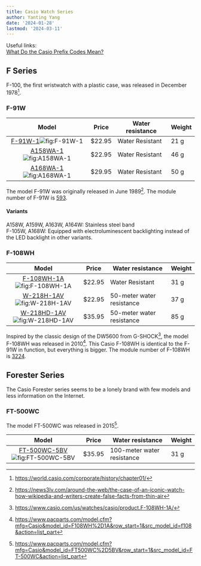 ```yaml
---
title: Casio Watch Series
author: Yanting Yang
date: '2024-01-28'
lastmod: '2024-03-11'
---
```


Useful links: \
[What Do the Casio Prefix Codes Mean?](https://www.buywatchesonline.com.au/casioblog/what-do-the-casio-prefix-codes-mean/)

## F Series

F-100, the first wristwatch with a plastic case, was released in December 1978[^casio:history].

[^casio:history]: <https://world.casio.com/corporate/history/chapter01/>

### F-91W

| Model      | Price   | Water resistance | Weight |
|:----------:|---------|------------------|--------|
| [F-91W-1]![fig:F-91W-1]  | \$22.95 | Water Resistant  | 21 g   |
| [A158WA-1]![fig:A158WA-1] | \$22.95 | Water Resistant  | 46 g   |
| [A168WA-1]![fig:A168WA-1] | \$29.95 | Water Resistant  | 50 g   |

[F-91W-1]: https://www.casio.com/us/watches/casio/product.F-91W-1/
[fig:F-91W-1]: https://www.casio.com/content/dam/casio/product-info/locales/us/en/timepiece/product/watch/F/F9/F91/F-91W-1/us-assets/F-91W-1_Seq1.png.transform/main-visual-pc/image.png
[A158WA-1]: https://www.casio.com/us/watches/casio/product.A158WA-1/
[fig:A158WA-1]: https://www.casio.com/content/dam/casio/product-info/locales/us/en/timepiece/product/watch/A/A1/A15/A158WA-1/us-assets/A158WA-1_Seq1.png.transform/main-visual-pc/image.png
[A168WA-1]: https://www.casio.com/us/watches/casio/product.A168WA-1/
[fig:A168WA-1]: https://www.casio.com/content/dam/casio/product-info/locales/us/en/timepiece/product/watch/A/A1/A16/A168WA-1/us-assets/A168W-1.png.transform/main-visual-pc/image.png

The model F-91W was originally released in June 1989[^news3lv]. The module number of F-91W is [593](https://support.casio.com/en/manual/009/qw593.pdf).

[^news3lv]: <https://news3lv.com/around-the-web/the-case-of-an-iconic-watch-how-wikipedia-and-writers-create-false-facts-from-thin-air>

#### Variants

A158W, A159W, A163W, A164W: Stainless steel band \
F-105W, A168W: Equipped with electroluminescent backlighting instead of the LED backlight in other variants.

### F-108WH

| Model         | Price   | Water resistance          | Weight |
|:-------------:|---------|---------------------------|--------|
| [F-108WH-1A]![fig:F-108WH-1A]  | \$22.95 | Water Resistant           | 31 g   |
| [W-218H-1AV]![fig:W-218H-1AV]  | \$22.95 | 50-meter water resistance | 37 g   |
| [W-218HD-1AV]![fig:W-218HD-1AV] | \$35.95 | 50-meter water resistance | 85 g   |

[F-108WH-1A]: https://www.casio.com/us/watches/casio/product.F-108WH-1A/
[fig:F-108WH-1A]: https://www.casio.com/content/dam/casio/product-info/locales/us/en/timepiece/product/watch/F/F1/F10/f-108wh-1a/assets/F-108WH-1A_01.png.transform/main-visual-pc/image.png
[W-218H-1AV]: https://www.casio.com/us/watches/casio/product.W-218H-1AV/
[fig:W-218H-1AV]: https://www.casio.com/content/dam/casio/product-info/locales/us/en/timepiece/product/watch/W/W2/W21/W-218H-1AV/us-assets/W-218H-1AV_Seq1.png.transform/main-visual-pc/image.png
[W-218HD-1AV]: https://www.casio.com/us/watches/casio/product.W-218HD-1AV/
[fig:W-218HD-1AV]: https://www.casio.com/content/dam/casio/product-info/locales/us/en/timepiece/product/watch/W/W2/W21/W-218HD-1AV/us-assets/W-218HD-1AV_Seq1.png.transform/main-visual-pc/image.png

Inspired by the classic design of the DW5600 from G-SHOCK[^casio:F-108WH-1A], the model F-108WH was released in 2010[^pacparts:F-108WH-1A]. This Casio F-108WH is identical to the F-91W in function, but everything is bigger. The module number of F-108WH is [3224](https://support.casio.com/en/manual/009/qw3224.pdf).

[^casio:F-108WH-1A]: <https://www.casio.com/us/watches/casio/product.F-108WH-1A/>
[^pacparts:F-108WH-1A]: <https://www.pacparts.com/model.cfm?mfg=Casio&model_id=F108WH%2D1A&row_start=1&src_model_id=f108&action=list_part>

## Forester Series

The Casio Forester series seems to be a lonely brand with few models and less information on the Internet.

### FT-500WC

The model FT-500WC was released in 2015[^pacparts:FT-500WC-5BV].

[^pacparts:FT-500WC-5BV]: <https://www.pacparts.com/model.cfm?mfg=Casio&model_id=FT500WC%2D5BV&row_start=1&src_model_id=FT-500WC&action=list_part>

| Model           | Price   | Water resistance           | Weight |
|:---------------:|---------|----------------------------|--------|
| [FT-500WC-5BV]![fig:FT-500WC-5BV]  | \$35.95 | 100-meter water resistance | 31 g   |

[FT-500WC-5BV]: https://www.casio.com/us/watches/casio/product.FT-500WC-5BV/
[fig:FT-500WC-5BV]: https://www.casio.com/content/dam/casio/product-info/locales/us/en/timepiece/product/watch/F/FT/FT5/FT-500WC-5BV/us-assets/FT-500WC-5BV_01.png.transform/main-visual-pc/image.png
